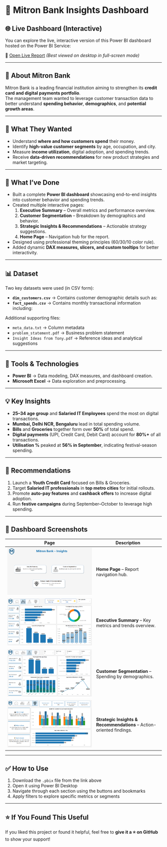 # 🏦 Mitron Bank Insights Dashboard

## 🌐 Live Dashboard (Interactive)

You can explore the live, interactive version of this Power BI dashboard hosted on the Power BI Service:

🔗 [Open Live Report](https://app.powerbi.com/view?r=eyJrIjoiYTAxNGE4YjgtNTI2Mi00ZGJiLWIzMWEtMzZjNzc5OGM1ZmFmIiwidCI6ImM2ZTU0OWIzLTVmNDUtNDAzMi1hYWU5LWQ0MjQ0ZGM1YjJjNCJ9)
*(Best viewed on desktop in full-screen mode)*

---

## 🧩 About Mitron Bank
Mitron Bank is a leading financial institution aiming to strengthen its **credit card and digital payments portfolio**.  
The management team wanted to leverage customer transaction data to better understand **spending behavior**, **demographics**, and **potential growth areas**.

---

## 🎯 What They Wanted
- Understand **where and how customers spend** their money.  
- Identify **high-value customer segments** by age, occupation, and city.  
- Measure **income utilization**, digital adoption, and spending trends.  
- Receive **data-driven recommendations** for new product strategies and market targeting.

---

## 🚀 What I’ve Done
- Built a complete **Power BI dashboard** showcasing end-to-end insights into customer behavior and spending trends.  
- Created multiple interactive pages:  
  1. **Executive Summary** – Overall metrics and performance overview.  
  2. **Customer Segmentation** – Breakdown by demographics and behavior.  
  3. **Strategic Insights & Recommendations** – Actionable strategy suggestions.  
  4. **Home Page** – Navigation hub for the report.  
- Designed using professional theming principles (60/30/10 color rule).  
- Added dynamic **DAX measures, slicers, and custom tooltips** for better interactivity.

---

## 📊 Dataset
Two key datasets were used (in CSV form):

- **`dim_customers.csv`** → Contains customer demographic details such as:
- **`fact_spends.csv`** → Contains monthly transactional information including:

Additional supporting files:
- `meta_data.txt` → Column metadata  
- `problem_statement.pdf` → Business problem statement  
- `Insight Ideas from Tony.pdf` → Reference ideas and analytical suggestions  

---

## 🧰 Tools & Technologies
- **Power BI** → Data modeling, DAX measures, and dashboard creation.  
- **Microsoft Excel** → Data exploration and preprocessing.  

---

## 💡 Key Insights
- **25–34 age group** and **Salaried IT Employees** spend the most on digital transactions.  
- **Mumbai, Delhi NCR, Bengaluru** lead in total spending volume.  
- **Bills** and **Groceries** together form over **50%** of total spend.  
- **Digital payments** (UPI, Credit Card, Debit Card) account for **80%+** of all transactions.  
- **Utilisation %** peaked at **56% in September**, indicating festival-season spending.

---

## 🧭 Recommendations
1. Launch a **Youth Credit Card** focused on Bills & Groceries.  
2. Target **Salaried IT professionals** in **top metro cities** for initial rollouts.  
3. Promote **auto-pay features** and **cashback offers** to increase digital adoption.  
4. Run **festive campaigns** during September–October to leverage high spending.  

---

## 📸 Dashboard Screenshots
| Page | Description |
|------|--------------|
| ![Home Page](https://github.com/ShubhamVimal/Mitron_Bank_Insights/blob/main/Home.png) | **Home Page** – Report navigation hub. |
| ![Executive Summary](https://github.com/ShubhamVimal/Mitron_Bank_Insights/blob/main/Executive_Summary.png) | **Executive Summary** – Key metrics and trends overview. |
| ![Customer Segmentation](https://github.com/ShubhamVimal/Mitron_Bank_Insights/blob/main/Customer_Segmentation.png) | **Customer Segmentation** – Spending by demographics. |
| ![Strategic Insights](https://github.com/ShubhamVimal/Mitron_Bank_Insights/blob/main/Strategic_Insights_Recommendations.png) | **Strategic Insights & Recommendations** – Action-oriented findings. |

---

## ✅ How to Use

1. Download the `.pbix` file from the link above  
2. Open it using Power BI Desktop  
3. Navigate through each section using the buttons and bookmarks  
4. Apply filters to explore specific metrics or segments  

---

## ⭐ If You Found This Useful

If you liked this project or found it helpful, feel free to **give it a ⭐ on GitHub** to show your support!

